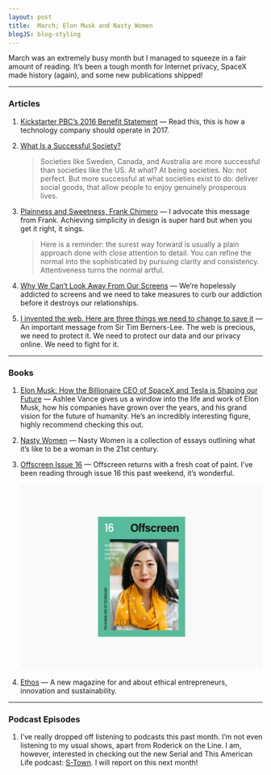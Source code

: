 ```yaml
---
layout: post
title:  March; Elon Musk and Nasty Women
blogJS: blog-styling
---
```


March was an extremely busy month but I managed to squeeze in a fair amount of reading. It’s been a tough month for Internet privacy, SpaceX made history (again), and some new publications shipped!

***

### Articles
1. [Kickstarter PBC’s 2016 Benefit Statement](https://www.kickstarter.com/year/2016/benefit-statement) — Read this, this is how a technology company should operate in 2017.

2. [What Is a Successful Society?](https://umairhaque.com/what-is-a-successful-society-8e720b614b3e#.vpxtndwn9)

	> Societies like Sweden, Canada, and Australia are more successful than societies like the US. At what? At being societies. No: not perfect. But more successful at what societies exist to do: deliver social goods, that allow people to enjoy genuinely prosperous lives.

4. [Plainness and Sweetness, Frank Chimero](https://www.frankchimero.com/blog/2017/plainness-and-sweetness/) — I advocate this message from Frank. Achieving simplicity in design is super hard but when you get it right, it sings.

	> Here is a reminder: the surest way forward is usually a plain approach done with close attention to detail. You can refine the normal into the sophisticated by pursuing clarity and consistency. Attentiveness turns the normal artful. 

5. [Why We Can’t Look Away From Our Screens](https://www.nytimes.com/2017/03/06/science/technology-addiction-irresistible-by-adam-alter.html) — We’re hopelessly addicted to screens and we need to take measures to curb our addiction before it destroys our relationships.

6. [I invented the web. Here are three things we need to change to save it](https://www.theguardian.com/technology/2017/mar/11/tim-berners-lee-web-inventor-save-internet) — An important message from Sir Tim Berners-Lee. The web is precious, we need to protect it. We need to protect our data and our privacy online. We need to fight for it.

***

### Books

1. [Elon Musk: How the Billionaire CEO of SpaceX and Tesla is Shaping our Future](http://amzn.to/2oKKfO9) — Ashlee Vance gives us a window into the life and work of Elon Musk, how his companies have grown over the years, and his grand vision for the future of humanity. He’s an incredibly interesting figure, highly recommend checking this out.

2. [Nasty Women](http://www.404ink.com/shop/nasty-women) — Nasty Women is a collection of essays outlining what it’s like to be a woman in the 21st century. 

3. [Offscreen Issue 16](https://www.offscreenmag.com/issues/16) — Offscreen returns with a fresh coat of paint. I’ve been reading through issue 16 this past weekend, it’s wonderful.

	![Seeing Is Forgetting the Name of the Thing One Sees by Lawrence Weschler](/uploads/march/offscreen.jpg)

4. [Ethos](https://shop.ethos-magazine.com) — A new magazine for and about ethical entrepreneurs, innovation and sustainability.

***

### Podcast Episodes
1. I’ve really dropped off listening to podcasts this past month. I’m not even listening to my usual shows, apart from Roderick on the Line. I am, however, interested in checking out the new Serial and This American Life podcast: [S-Town](https://stownpodcast.org). I will report on this next month!
